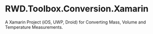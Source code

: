 # RWD.Toolbox.Conversion.Xamarin
A Xamarin Project  (iOS, UWP, Droid) for Converting Mass, Volume and Temperature Measurements.

